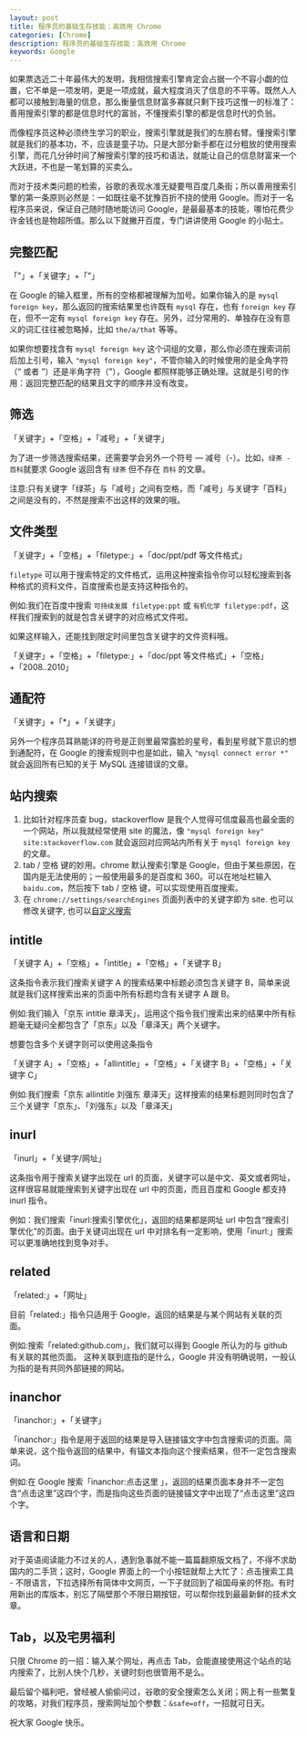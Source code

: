 ```yaml
---
layout: post
title: 程序员的基础生存技能：高效用 Chrome
categories: [Chrome]
description: 程序员的基础生存技能：高效用 Chrome
keywords: Google
---
```


如果票选近二十年最伟大的发明，我相信搜索引擎肯定会占据一个不容小觑的位置，它不单是一项发明，更是一项成就，最大程度消灭了信息的不平等。既然人人都可以接触到海量的信息，那么衡量信息财富多寡就只剩下技巧这惟一的标准了：善用搜索引擎的都是信息时代的富翁，不懂搜索引擎的都是信息时代的负翁。

而像程序员这种必须终生学习的职业，搜索引擎就是我们的左膀右臂。懂搜索引擎就是我们的基本功，不，应该是童子功。只是大部分新手都在过分粗放的使用搜索引擎，而花几分钟时间了解搜索引擎的技巧和语法，就能让自己的信息财富来一个大跃进，不也是一笔划算的买卖么。

而对于技术类问题的检索，谷歌的表现水准无疑要甩百度几条街；所以善用搜索引擎的第一条原则必然是：一如既往毫不犹豫百折不挠的使用 Google。而对于一名程序员来说，保证自己随时随地能访问 Google，是最最基本的技能，哪怕花费少许金钱也是物超所值。那么以下就撇开百度，专门讲讲使用 Google 的小贴士。

## 完整匹配

「"」+「关键字」+「"」

在 Google 的输入框里，所有的空格都被理解为加号。如果你输入的是 `mysql foreign key`，那么返回的搜索结果里也许既有 `mysql` 存在，也有 `foreign key` 存在，但不一定有 `mysql foreign key` 存在。另外，过分常用的、单独存在没有意义的词汇往往被忽略掉，比如 `the/a/that` 等等。

如果你想要找含有 `mysql foreign key` 这个词组的文章，那么你必须在搜索词前后加上引号，输入 `"mysql foreign key"`，不管你输入的时候使用的是全角字符（“ 或者 ”）还是半角字符（"），Google 都照样能够正确处理。这就是引号的作用：返回完整匹配的结果且文字的顺序并没有改变。

## 筛选

「关键字」+「空格」+「减号」+「关键字」

为了进一步筛选搜索结果，还需要学会另外一个符号 — 减号（-）。比如，`绿茶 -百科`就要求 Google 返回含有 `绿茶` 但不存在 `百科` 的文章。

注意:只有关键字「绿茶」与「减号」之间有空格，而「减号」与关键字「百科」之间是没有的，不然是搜索不出这样的效果的哦。

## 文件类型

「关键字」+「空格」+「filetype:」+「doc/ppt/pdf 等文件格式」

`filetype` 可以用于搜索特定的文件格式，运用这种搜索指令你可以轻松搜索到各种格式的资料文件，百度搜索也是支持这种指令的。

例如:我们在百度中搜索 `可持续发展 filetype:ppt` 或 `有机化学 filetype:pdf`，这样我们搜索到的就是包含关键字的对应格式文件啦。

如果这样输入，还能找到限定时间里包含关键字的文件资料哦。

「关键字」+「空格」+「filetype:」+「doc/ppt 等文件格式」+「空格」+「2008..2010」

## 通配符

「关键字」+「\*」+「关键字」

另外一个程序员耳熟能详的符号是正则里最常露脸的星号，看到星号就下意识的想到通配符，在 Google 的搜索规则中也是如此，输入 `"mysql connect error *"` 就会返回所有已知的关于 MySQL 连接错误的文章。

## 站内搜索

1. 比如针对程序员查 bug，stackoverflow 是我个人觉得可信度最高也最全面的一个网站，所以我就经常使用 site 的魔法，像 `"mysql foreign key" site:stackoverflow.com` 就会返回对应网站内所有关于 `mysql foreign key` 的文章。
2. tab / 空格 键的妙用。chrome 默认搜索引擎是 Google，但由于某些原因，在国内是无法使用的；一般使用最多的是百度和 360。可以在地址栏输入 `baidu.com`，然后按下 tab / 空格 键，可以实现使用百度搜索。
3. 在 `chrome://settings/searchEngines` 页面列表中的关键字即为 site. 也可以修改关键字, 也可以[自定义搜索](https://sspai.com/post/44922#ss-H2-1528390729934)

## intitle

「关键字 A」+「空格」+「intitle」+「空格」+「关键字 B」

这条指令表示我们搜索关键字 A 的搜索结果中标题必须包含关键字 B，简单来说就是我们这样搜索出来的页面中所有标题均含有关键字 A 跟 B。

例如:我们输入「京东 intitle 章泽天」，运用这个指令我们搜索出来的结果中所有标题毫无疑问全都包含了「京东」以及「章泽天」两个关键字。

想要包含多个关键字则可以使用这条指令

「关键字 A」+「空格」+「allintitle」+「空格」+「关键字 B」+「空格」+「关键字 C」

例如:我们搜索「京东 allintitle 刘强东 章泽天」这样搜索的结果标题则同时包含了三个关键字「京东」、「刘强东」以及「章泽天」

## inurl

「inurl」+「关键字/网址」

这条指令用于搜索关键字出现在 url 的页面，关键字可以是中文、英文或者网址，这样很容易就能搜索到关键字出现在 url 中的页面，而且百度和 Google 都支持 inurl 指令。

例如：我们搜索「inurl:搜索引擎优化」，返回的结果都是网址 url 中包含“搜索引擎优化”的页面。由于关键词出现在 url 中对排名有一定影响，使用「inurl:」搜索可以更准确地找到竞争对手。

## related

「related:」+「网址」

目前「related:」指令只适用于 Google，返回的结果是与某个网站有关联的页面。

例如:搜索「related:github.com」，我们就可以得到 Google 所认为的与 github 有关联的其他页面。 这种关联到底指的是什么，Google 并没有明确说明，一般认为指的是有共同外部链接的网站。

## inanchor

「inanchor:」+「关键字」

「inanchor:」指令是用于返回的结果是导入链接锚文字中包含搜索词的页面。简单来说，这个指令返回的结果中，有锚文本指向这个搜索结果，但不一定包含搜索词。

例如:在 Google 搜索「inanchor:点击这里 」，返回的结果页面本身并不一定包含“点击这里”这四个字，而是指向这些页面的链接锚文字中出现了“点击这里”这四个字。

## 语言和日期

对于英语阅读能力不过关的人，遇到急事就不能一篇篇翻原版文档了，不得不求助国内的二手货；这时，Google 界面上的一个小按钮就帮上大忙了：点击搜索工具 - 不限语言，下拉选择所有简体中文网页，一下子就回到了祖国母亲的怀抱。有时用新出的库版本，别忘了隔壁那个不限日期按钮，可以帮你找到最最新鲜的技术文章。

## Tab，以及宅男福利

只限 Chrome 的一招：输入某个网址，再点击 Tab，会能直接使用这个站点的站内搜索了，比别人快个几秒，关键时刻也很管用不是么。

最后留个福利吧，曾经被人偷偷问过，谷歌的安全搜索怎么关闭；网上有一些繁复的攻略，对我们程序员，搜索网址加个参数：`&safe=off`，一招就可日天。

祝大家 Google 快乐。
